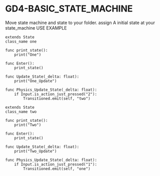 # GD4-BASIC_STATE_MACHINE

Move state machine and state to your folder.
assign A initial state at your state_machine
USE EXAMPLE

```
extends State
class_name one

func print_state():
	print("One")
	
func Enter():
	print_state()
	
func Update_State(_delta: float):
	print("One_Update")
	
func Physics_Update_State(_delta: float):
	if Input.is_action_just_pressed("2"):
		Transitioned.emit(self, "two")
```
```
extends State
class_name two

func print_state():
	print("Two")
	
func Enter():
	print_state()
	
func Update_State(_delta: float):
	print("Two_Update")
	
func Physics_Update_State(_delta: float):
	if Input.is_action_just_pressed("1"):
		Transitioned.emit(self, "one")
```
